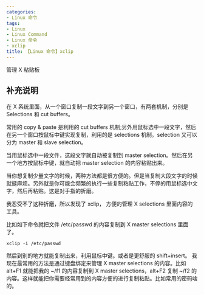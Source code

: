 ```yaml
---
categories:
- Linux 命令
tags:
- Linux
- Linux Command
- Linux 命令
- xclip
title: 【Linux 命令】xclip
---
```


管理 X 粘贴板

## 补充说明

在 X 系统里面，从一个窗口复制一段文字到另一个窗口，有两套机制，分别是 Selections 和 cut buffers。

常用的 copy & paste 是利用的 cut buffers 机制;另外用鼠标选中一段文字，然后在另一个窗口按鼠标中键实现复制，利用的是 selections 机制。selection 又可以分为 master 和 slave selection。

当用鼠标选中一段文件，这段文字就自动被复制到 master selection。然后在另一个地方按鼠标中键，就自动把 master selection 的内容粘贴出来。

当你想复制少量文字的时候，两种方法都是很方便的。但是当复制大段文字的时候就挺麻烦。另外就是你可能会频繁的执行一些复制粘贴工作，不停的用鼠标选中文字，然后再粘贴。这是对手指的折磨。

我忍受不了这种折磨，所以发现了 xclip， 方便的管理 X selections 里面内容的工具。

比如如下命令就把文件 /etc/passwd 的内容复制到 X master selections 里面了。

```shell
xclip -i /etc/passwd
```

然后到别的地方就能复制出来，利用鼠标中键。或者是更舒服的 shift+insert。 我现在最常用的方法是通过键盘绑定来管理 X master selections 的内容。比如 alt+F1 就能把我的 ~/f1 的内容复制到 X master selections，alt+F2 复制 ~/f2 的内容。这样就能把你需要经常用到的内容方便的进行复制粘贴。比如常用的密码啥的。


<!-- Linux命令行搜索引擎：https://jaywcjlove.github.io/linux-command/ -->
